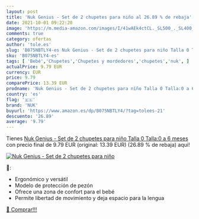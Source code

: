 ```yaml
---
layout: post
title: 'Nuk Genius - Set de 2 chupetes para niño al 26.89 % de rebaja'
date: 2021-10-01 09:22:20
image: 'https://m.media-amazon.com/images/I/41wAEk4ctCL._SL500_._SL400_.jpg'
comments: true
category: ofertas
author: 'tole.es'
slug: 'B075NBTLY4-es Nuk Genius - Set de 2 chupetes para niño Talla 0 Talla:0 a...'
sku: 'B075NBTLY4-es'
tags: [ 'Bebé','Chupetes','Chupetes y mordedores','chupetes','nuk', ]
actualPrice: 9.79 EUR
currency: EUR
price: 9.79
comparePrice: 13.39 EUR
prodname: 'Nuk Genius - Set de 2 chupetes para niño Talla 0 Talla:0 a 6 meses'
country: 'es'
flag: '🇪🇸'
brand: 'NUK'
buyurl: 'https://www.amazon.es/dp/B075NBTLY4/?tag=tolees-21'
descuento: '26.89'
average: '9.79'
---
```


Tienes [Nuk Genius - Set de 2 chupetes para niño Talla 0 Talla:0 a 6 meses](https://www.amazon.es/dp/B075NBTLY4/?tag=tolees-21) con precio final de  9.79 EUR (original: 13.39 EUR) (26.89 %  de rebaja) aqui!

[![Nuk Genius - Set de 2 chupetes para niño](https://m.media-amazon.com/images/I/41wAEk4ctCL._SL500_._SL400_.jpg)](https://www.amazon.es/dp/B075NBTLY4/?tag=tolees-21)

🔎:

- Ergonómico y versátil
- Modelo de protección de pezón
- Ofrece una zona de confort para el bebé
- Permite libertad de movimiento y deja espacio para la lengua

[🛒 Comprar!!!](https://www.amazon.es/dp/B075NBTLY4/?tag=tolees-21)
